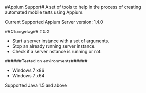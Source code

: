 #Appium Support#
A set of tools to help in the process of creating automated mobile tests using Appium.

Current Supported Appium Server version: 1.4.0

##Changelog##
*1.0.0*
- Start a server instance with a set of arguments.
- Stop an already running server instance.
- Check if a server instance is running or not. 

######Tested on environments######
- Windows 7 x86
- Windows 7 x64

Supported Java 1.5 and above
